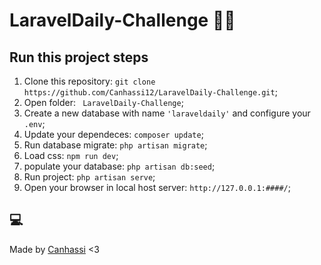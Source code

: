 # LaravelDaily-Challenge 🎌🥵

## Run this project steps

1. Clone this repository: `git clone https://github.com/Canhassi12/LaravelDaily-Challenge.git`;
2. Open folder: `
LaravelDaily-Challenge`;
3. Create a new database with name `'laraveldaily'` and configure your `.env`;
4. Update your dependeces: `composer update`;
5. Run database migrate: `php artisan migrate`;
6. Load css: `npm run dev`;
7. populate your database: `php artisan db:seed`;
7. Run project: `php artisan serve`; 
8. Open your browser in local host server: `http://127.0.0.1:####/`; 

## 💻​ 



Made by  [Canhassi](https://github.com/Canhassi12) <3

